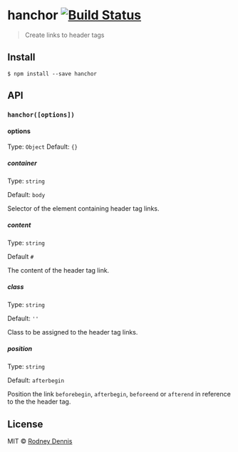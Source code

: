 # hanchor [![Build Status](https://travis-ci.org/rod/hanchor.svg?branch=master)](https://travis-ci.org/rod/hanchor)

> Create links to header tags


## Install

```
$ npm install --save hanchor
```


## API

### `hanchor([options])`

#### options
Type: `Object`
Default: `{}`

##### container

Type: `string`

Default: `body`

Selector of the element containing header tag links.

##### content

Type: `string`

Default `#`

The content of the header tag link.

##### class

Type: `string`

Default: `''`

Class to be assigned to the header tag links.

##### position

Type: `string`

Default: `afterbegin`

Position the link `beforebegin`, `afterbegin`, `beforeend` or `afterend` in reference to the the header tag.


## License

MIT © [Rodney Dennis](http://rod.today)
